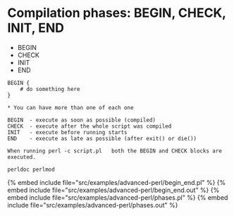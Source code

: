 # Compilation phases: BEGIN, CHECK, INIT, END

* BEGIN
* CHECK
* INIT
* END

```
BEGIN {
    # do something here
}
```

```
* You can have more than one of each one

BEGIN  - execute as soon as possible (compiled)
CHECK  - execute after the whole script was compiled
INIT   - execute before running starts
END    - execute as late as possible (after exit() or die())

When running perl -c script.pl   both the BEGIN and CHECK blocks are executed.

perldoc perlmod
```
{% embed include file="src/examples/advanced-perl/begin_end.pl" %}
{% embed include file="src/examples/advanced-perl/begin_end.out" %}
{% embed include file="src/examples/advanced-perl/phases.pl" %}
{% embed include file="src/examples/advanced-perl/phases.out" %}



